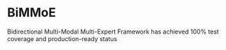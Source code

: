 # BiMMoE
Bidirectional Multi-Modal Multi-Expert Framework has achieved 100% test coverage and production-ready status
